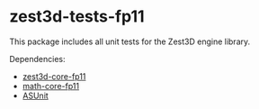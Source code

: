 zest3d-tests-fp11
================

This package includes all unit tests for the Zest3D engine library.

Dependencies:
* [zest3d-core-fp11](https://github.com/PluginIO/zest3d-core-fp11/ "zest3d-core-fp11")
* [math-core-fp11](https://github.com/PluginIO/math-core-fp11/ "math-core-fp11")
* [ASUnit](http://www.asunit.org/ "ASUnit")